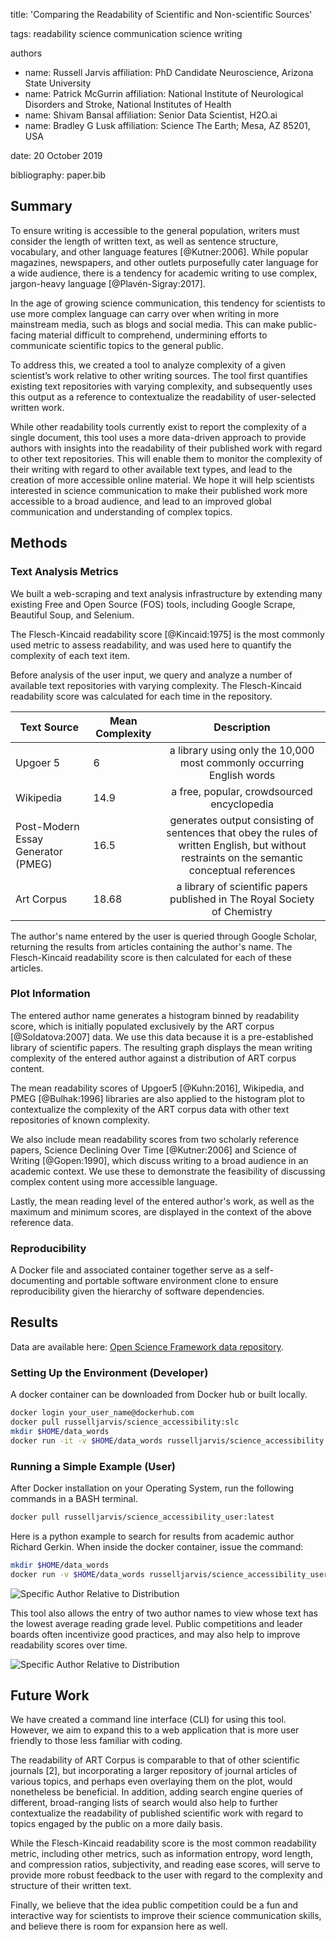 title: 'Comparing the Readability of Scientific and Non-scientific Sources'
		
tags:
  readability
  science communication
  science writing

authors
  - name: Russell Jarvis
    affiliation: PhD Candidate Neuroscience, Arizona State University
  - name: Patrick McGurrin
    affiliation: National Institute of Neurological Disorders and Stroke, National Institutes of Health
  - name: Shivam Bansal
    affiliation: Senior Data Scientist, H2O.ai
  - name: Bradley G Lusk
    affiliation: Science The Earth; Mesa, AZ 85201, USA
    
date: 20 October 2019

bibliography: paper.bib

## Summary
To ensure writing is accessible to the general population, writers must consider the length of written text, as well as sentence structure, vocabulary, and other language features [@Kutner:2006]. While popular magazines, newspapers, and other outlets purposefully cater language for a wide audience, there is a tendency for academic writing to use complex, jargon-heavy language [@Plavén-Sigray:2017]. 

In the age of growing science communication, this tendency for scientists to use more complex language can carry over when writing in more mainstream media, such as blogs and social media. This can make public-facing material difficult to comprehend, undermining efforts to communicate scientific topics to the general public.

To address this, we created a tool to analyze complexity of a given scientist’s work relative to other writing sources. The tool first quantifies existing text repositories with varying complexity, and subsequently uses this output as a reference to contextualize the readability of user-selected written work. 

While other readability tools currently exist to report the complexity of a single document, this tool uses a more data-driven approach to provide authors with insights into the readability of their published work with regard to other text repositories. This will enable them to monitor the complexity of their writing with regard to other available text types, and lead to the creation of more accessible online material. We hope it will help scientists interested in science communication to make their published work more accessible to a broad audience, and lead to an improved global communication and understanding of complex topics.

## Methods

### Text Analysis Metrics
We built a web-scraping and text analysis infrastructure by extending many existing Free and Open Source (FOS) tools, including Google Scrape, Beautiful Soup, and Selenium.

The Flesch-Kincaid readability score [@Kincaid:1975] is the most commonly used metric to assess readability, and was used here to quantify the complexity of each text item.

Before analysis of the user input, we query and analyze a number of available text repositories with varying complexity. The Flesch-Kincaid readability score was calculated for each time in the repository.

| Text Source | Mean Complexity | Description |
|----------|----------|:-------------:|
| Upgoer 5                            | 6   | a library using only the 10,000 most commonly occurring English words |
| Wikipedia                               | 14.9 | a free, popular, crowdsourced encyclopedia   |
| Post-Modern Essay Generator (PMEG)  | 16.5 | generates output consisting of sentences that obey the rules of written English, but without restraints on the semantic conceptual references   |
| Art Corpus                       | 18.68  | a library of scientific papers published in The Royal Society of Chemistry |

The author's name entered by the user is queried through Google Scholar, returning the results from articles containing the author's name. The Flesch-Kincaid readability score is then calculated for each of these articles.

### Plot Information 
The entered author name generates a histogram binned by readability score, which is initially populated exclusively by the ART corpus [@Soldatova:2007] data. We use this data because it is a pre-established library of scientific papers. The resulting graph displays the mean writing complexity of the entered author against a distribution of ART corpus content.

The mean readability scores of Upgoer5 [@Kuhn:2016], Wikipedia, and PMEG [@Bulhak:1996] libraries are also applied to the histogram plot to contextualize the complexity of the ART corpus data with other text repositories of known complexity. 

We also include mean readability scores from two scholarly reference papers, Science Declining Over Time [@Kutner:2006] and Science of Writing [@Gopen:1990], which discuss writing to a broad audience in an academic context. We use these to demonstrate the feasibility of discussing complex content using more accessible language.

Lastly, the mean reading level of the entered author's work, as well as the maximum and minimum scores, are displayed in the context of the above reference data. 

### Reproducibility
A Docker file and associated container together serve as a self-documenting and portable software environment clone to ensure reproducibility given the hierarchy of software dependencies.

## Results
Data are available here: [Open Science Framework data repository](https://osf.io/dashboard).

### Setting Up the Environment (Developer)
A docker container can be downloaded from Docker hub or built locally.
```BASH
docker login your_user_name@dockerhub.com
docker pull russelljarvis/science_accessibility:slc
mkdir $HOME/data_words
docker run -it -v $HOME/data_words russelljarvis/science_accessibility:slc
```
### Running a Simple Example (User)
After Docker installation on your Operating System, run the following commands in a BASH terminal.
```BASH
docker pull russelljarvis/science_accessibility_user:latest
```
Here is a python example to search for results from academic author Richard Gerkin. When inside the docker container, issue the command:
```BASH
mkdir $HOME/data_words
docker run -v $HOME/data_words russelljarvis/science_accessibility_user "R Gerkin"
```
![Specific Author Relative to Distribution](for_joss_standard_dev.png)

This tool also allows the entry of two author names to view whose text has the lowest average reading grade level. Public competitions and leader boards often incentivize good practices, and may also help to improve readability scores over time.

![Specific Author Relative to Distribution](compete.png)


## Future Work
We have created a command line interface (CLI) for using this tool. However, we aim to expand this to a web application that is more user friendly to those less familiar with coding. 

The readability of ART Corpus is comparable to that of other scientific journals [2], but incorporating a larger repository of journal articles of various topics, and perhaps even overlaying them on the plot, would nonetheless be beneficial. In addition, adding search engine queries of different, broad-ranging lists of search would also help to further contextualize the readability of published scientific work with regard to topics engaged by the public on a more daily basis.

While the Flesch-Kincaid readability score is the most common readability metric, including other metrics, such as information entropy, word length, and compression ratios, subjectivity, and reading ease scores, will serve to provide more robust feedback to the user with regard to the complexity and structure of their written text.

Finally, we believe that the idea public competition could be a fun and interactive way for scientists to improve their science communication skills, and believe there is room for expansion here as well.
